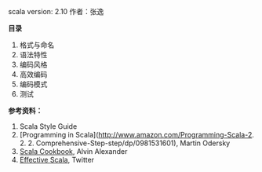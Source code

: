 scala version: 2.10  作者：张逸

**目录**

1. 格式与命名
2. 语法特性
3. 编码风格
4. 高效编码
5. 编码模式
6. 测试



**参考资料：**

1. Scala Style Guide
2. [Programming in Scala](http://www.amazon.com/Programming-Scala-2. 2. 2. Comprehensive-Step-step/dp/0981531601), Martin Odersky
3. [Scala Cookbook](http://www.amazon.com/Scala-Cookbook-Alvin-Alexander/dp/1449339611), Alvin Alexander
4. [Effective Scala](http://twitter.github.io/effectivescala/index.html), Twitter

